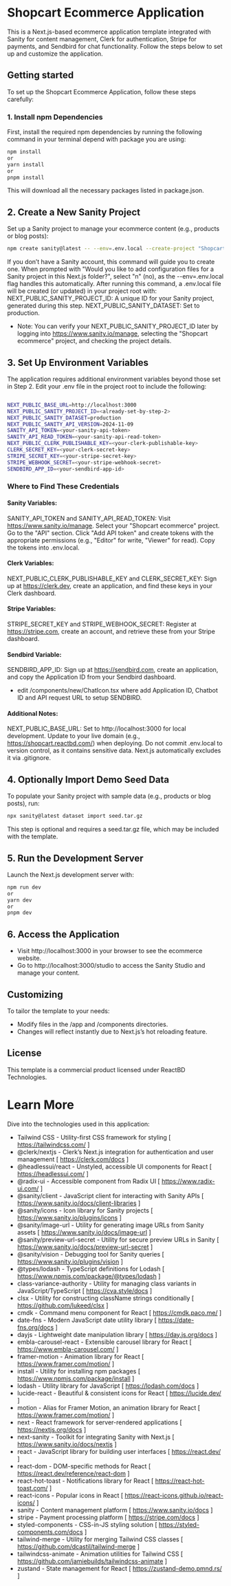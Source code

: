 # Shopcart Ecommerce Application

This is a Next.js-based ecommerce application template integrated with Sanity for content management, Clerk for authentication, Stripe for payments, and Sendbird for chat functionality.
Follow the steps below to set up and customize the application.

## Getting started

To set up the Shopcart Ecommerce Application, follow these steps carefully:

### 1. Install npm Dependencies

First, install the required npm dependencies by running the following command in your terminal depend with package you are using:

```bash
npm install
or
yarn install
or
pnpm install
```

This will download all the necessary packages listed in package.json.

## 2. Create a New Sanity Project

Set up a Sanity project to manage your ecommerce content (e.g., products or blog posts):

```bash
npm create sanity@latest -- --env=.env.local --create-project "Shopcart ecommerce" --dataset production
```

If you don’t have a Sanity account, this command will guide you to create one.
When prompted with "Would you like to add configuration files for a Sanity project in this Next.js folder?", select "n" (no), as the --env=.env.local flag handles this automatically.
After running this command, a .env.local file will be created (or updated) in your project root with:
NEXT_PUBLIC_SANITY_PROJECT_ID: A unique ID for your Sanity project, generated during this step.
NEXT_PUBLIC_SANITY_DATASET: Set to production.

- Note: You can verify your NEXT_PUBLIC_SANITY_PROJECT_ID later by logging into https://www.sanity.io/manage, selecting the "Shopcart ecommerce" project, and checking the project details.

## 3. Set Up Environment Variables

The application requires additional environment variables beyond those set in Step 2. Edit your .env file in the project root to include the following:

```bash

NEXT_PUBLIC_BASE_URL=http://localhost:3000
NEXT_PUBLIC_SANITY_PROJECT_ID=<already-set-by-step-2>
NEXT_PUBLIC_SANITY_DATASET=production
NEXT_PUBLIC_SANITY_API_VERSION=2024-11-09
SANITY_API_TOKEN=<your-sanity-api-token>
SANITY_API_READ_TOKEN=<your-sanity-api-read-token>
NEXT_PUBLIC_CLERK_PUBLISHABLE_KEY=<your-clerk-publishable-key>
CLERK_SECRET_KEY=<your-clerk-secret-key>
STRIPE_SECRET_KEY=<your-stripe-secret-key>
STRIPE_WEBHOOK_SECRET=<your-stripe-webhook-secret>
SENDBIRD_APP_ID=<your-sendbird-app-id>

```

### Where to Find These Credentials

#### Sanity Variables:

SANITY_API_TOKEN and SANITY_API_READ_TOKEN:
Visit https://www.sanity.io/manage.
Select your "Shopcart ecommerce" project.
Go to the "API" section.
Click "Add API token" and create tokens with the appropriate permissions (e.g., "Editor" for write, "Viewer" for read).
Copy the tokens into .env.local.

#### Clerk Variables:

NEXT_PUBLIC_CLERK_PUBLISHABLE_KEY and CLERK_SECRET_KEY: Sign up at https://clerk.dev, create an application, and find these keys in your Clerk dashboard.

#### Stripe Variables:

STRIPE_SECRET_KEY and STRIPE_WEBHOOK_SECRET: Register at https://stripe.com, create an account, and retrieve these from your Stripe dashboard.

#### Sendbird Variable:

SENDBIRD_APP_ID: Sign up at https://sendbird.com, create an application, and copy the Application ID from your Sendbird dashboard.

- edit /components/new/ChatIcon.tsx where add Application ID, Chatbot ID and API request URL to setup SENDBIRD.

#### Additional Notes:

NEXT_PUBLIC_BASE_URL: Set to http://localhost:3000 for local development. Update to your live domain (e.g., https://shopcart.reactbd.com/) when deploying.
Do not commit .env.local to version control, as it contains sensitive data. Next.js automatically excludes it via .gitignore.

## 4. Optionally Import Demo Seed Data

To populate your Sanity project with sample data (e.g., products or blog posts), run:

```bash
npx sanity@latest dataset import seed.tar.gz
```

This step is optional and requires a seed.tar.gz file, which may be included with the template.

## 5. Run the Development Server

Launch the Next.js development server with:

```bash
npm run dev
or
yarn dev
or
pnpm dev
```

## 6. Access the Application

- Visit http://localhost:3000 in your browser to see the ecommerce website.
- Go to http://localhost:3000/studio to access the Sanity Studio and manage your content.

## Customizing

To tailor the template to your needs:

- Modify files in the /app and /components directories.
- Changes will reflect instantly due to Next.js’s hot reloading feature.

## License

This template is a commercial product licensed under ReactBD Technologies.

# Learn More

Dive into the technologies used in this application:

- Tailwind CSS - Utility-first CSS framework for styling [ https://tailwindcss.com/ ]
- @clerk/nextjs - Clerk’s Next.js integration for authentication and user management [ https://clerk.com/docs ]
- @headlessui/react - Unstyled, accessible UI components for React [ https://headlessui.com/ ]
- @radix-ui - Accessible component from Radix UI [ https://www.radix-ui.com/ ]
- @sanity/client - JavaScript client for interacting with Sanity APIs [ https://www.sanity.io/docs/client-libraries ]
- @sanity/icons - Icon library for Sanity projects [ https://www.sanity.io/plugins/icons ]
- @sanity/image-url - Utility for generating image URLs from Sanity assets [ https://www.sanity.io/docs/image-url ]
- @sanity/preview-url-secret - Utility for secure preview URLs in Sanity [ https://www.sanity.io/docs/preview-url-secret ]
- @sanity/vision - Debugging tool for Sanity queries [ https://www.sanity.io/plugins/vision ]
- @types/lodash - TypeScript definitions for Lodash [ https://www.npmjs.com/package/@types/lodash ]
- class-variance-authority - Utility for managing class variants in JavaScript/TypeScript [ https://cva.style/docs ]
- clsx - Utility for constructing className strings conditionally [ https://github.com/lukeed/clsx ]
- cmdk - Command menu component for React [ https://cmdk.paco.me/ ]
- date-fns - Modern JavaScript date utility library [ https://date-fns.org/docs ]
- dayjs - Lightweight date manipulation library [ https://day.js.org/docs ]
- embla-carousel-react - Extensible carousel library for React [ https://www.embla-carousel.com/ ]
- framer-motion - Animation library for React [ https://www.framer.com/motion/ ]
- install - Utility for installing npm packages [ https://www.npmjs.com/package/install ]
- lodash - Utility library for JavaScript [ https://lodash.com/docs ]
- lucide-react - Beautiful & consistent icons for React [ https://lucide.dev/ ]
- motion - Alias for Framer Motion, an animation library for React [ https://www.framer.com/motion/ ]
- next - React framework for server-rendered applications [ https://nextjs.org/docs ]
- next-sanity - Toolkit for integrating Sanity with Next.js [ https://www.sanity.io/docs/nextjs ]
- react - JavaScript library for building user interfaces [ https://react.dev/ ]
- react-dom - DOM-specific methods for React [ https://react.dev/reference/react-dom ]
- react-hot-toast - Notifications library for React [ https://react-hot-toast.com/ ]
- react-icons - Popular icons in React [ https://react-icons.github.io/react-icons/ ]
- sanity - Content management platform [ https://www.sanity.io/docs ]
- stripe - Payment processing platform [ https://stripe.com/docs ]
- styled-components - CSS-in-JS styling solution [ https://styled-components.com/docs ]
- tailwind-merge - Utility for merging Tailwind CSS classes [ https://github.com/dcastil/tailwind-merge ]
- tailwindcss-animate - Animation utilities for Tailwind CSS [ https://github.com/jamiebuilds/tailwindcss-animate ]
- zustand - State management for React [ https://zustand-demo.pmnd.rs/ ]
